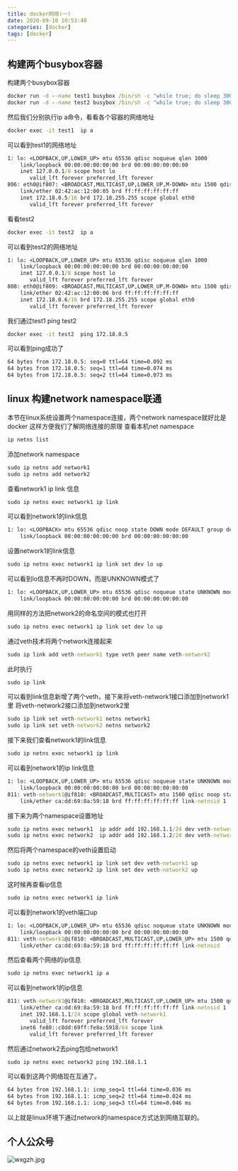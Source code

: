 ```yaml
---
title: docker网络(一)
date: 2020-09-10 10:53:48
categories: [docker]
tags: [docker]
---
```

## 构建两个busybox容器
构建两个busybox容器
``` cmd
docker run -d --name test1 busybox /bin/sh -c "while true; do sleep 3000; done"
docker run -d --name test2 busybox /bin/sh -c "while true; do sleep 3000; done"
```
然后我们分别执行ip a命令，看看各个容器的网络地址
<!--more-->
``` cmd
docker exec -it test1  ip a
```
可以看到test1的网络地址
``` cmd
1: lo: <LOOPBACK,UP,LOWER_UP> mtu 65536 qdisc noqueue qlen 1000
    link/loopback 00:00:00:00:00:00 brd 00:00:00:00:00:00
    inet 127.0.0.1/8 scope host lo
       valid_lft forever preferred_lft forever
806: eth0@if807: <BROADCAST,MULTICAST,UP,LOWER_UP,M-DOWN> mtu 1500 qdisc noqueue 
    link/ether 02:42:ac:12:00:05 brd ff:ff:ff:ff:ff:ff
    inet 172.18.0.5/16 brd 172.18.255.255 scope global eth0
       valid_lft forever preferred_lft forever
```
看看test2
``` cmd
docker exec -it test2  ip a
```
可以看到test2的网络地址
``` cmd
1: lo: <LOOPBACK,UP,LOWER_UP> mtu 65536 qdisc noqueue qlen 1000
    link/loopback 00:00:00:00:00:00 brd 00:00:00:00:00:00
    inet 127.0.0.1/8 scope host lo
       valid_lft forever preferred_lft forever
808: eth0@if809: <BROADCAST,MULTICAST,UP,LOWER_UP,M-DOWN> mtu 1500 qdisc noqueue 
    link/ether 02:42:ac:12:00:06 brd ff:ff:ff:ff:ff:ff
    inet 172.18.0.6/16 brd 172.18.255.255 scope global eth0
       valid_lft forever preferred_lft forever
```
我们通过test1 ping test2
``` cmd
docker exec -it test2  ping 172.18.0.5
```
可以看到ping成功了
``` cmd
64 bytes from 172.18.0.5: seq=0 ttl=64 time=0.092 ms
64 bytes from 172.18.0.5: seq=1 ttl=64 time=0.074 ms
64 bytes from 172.18.0.5: seq=2 ttl=64 time=0.073 ms
```
## linux 构建network namespace联通
本节在linux系统设置两个namespace连接，两个network namespace就好比是docker
这样方便我们了解网络连接的原理
查看本机net namespace
``` cmd
ip netns list 
```
添加network namespace 
``` cmd
sudo ip netns add network1
sudo ip netns add network2
```
查看network1 ip link 信息
``` cmd
sudo ip netns exec network1 ip link 
```
可以看到network1的link信息
``` cmd
1: lo: <LOOPBACK> mtu 65536 qdisc noop state DOWN mode DEFAULT group default qlen 1000
    link/loopback 00:00:00:00:00:00 brd 00:00:00:00:00:00
```
设置network1的link信息
``` cmd
sudo ip netns exec network1 ip link set dev lo up
```
可以看到lo信息不再时DOWN，而是UNKNOWN模式了
``` cmd
1: lo: <LOOPBACK,UP,LOWER_UP> mtu 65536 qdisc noqueue state UNKNOWN mode DEFAULT group default qlen 1000
    link/loopback 00:00:00:00:00:00 brd 00:00:00:00:00:00
```
用同样的方法把network2的命名空间的模式也打开
``` cmd
sudo ip netns exec network1 ip link set dev lo up
```
通过veth技术将两个network连接起来
``` cmd
sudo ip link add veth-network1 type veth peer name veth-network2
```
此时执行
``` cmd
sudo ip link
```
可以看到link信息新增了两个veth，接下来将veth-network1接口添加到network1里
将veth-network2接口添加到network2里
``` cmd
sudo ip link set veth-network1 netns network1
sudo ip link set veth-network2 netns network2
```
接下来我们查看network1的link信息
``` cmd
sudo ip netns exec network1 ip link
```
可以看到network1的ip link信息
``` cmd
1: lo: <LOOPBACK,UP,LOWER_UP> mtu 65536 qdisc noqueue state UNKNOWN mode DEFAULT group default qlen 1000
    link/loopback 00:00:00:00:00:00 brd 00:00:00:00:00:00
811: veth-network1@if810: <BROADCAST,MULTICAST> mtu 1500 qdisc noop state DOWN mode DEFAULT group default qlen 1000
    link/ether ca:dd:69:8a:59:18 brd ff:ff:ff:ff:ff:ff link-netnsid 1
```
接下来为两个namespace设置地址
``` cmd
sudo ip netns exec network1  ip addr add 192.168.1.1/24 dev veth-network1
sudo ip netns exec network2  ip addr add 192.168.1.2/24 dev veth-network2
```
然后将两个namespace的veth设置启动
``` cmd
sudo ip netns exec network1 ip link set dev veth-network1 up
sudo ip netns exec network2 ip link set dev veth-network2 up
```
这时候再查看ip信息
``` cmd
sudo ip netns exec network1 ip link
```
可以看到network1的veth端口up
``` cmd
1: lo: <LOOPBACK,UP,LOWER_UP> mtu 65536 qdisc noqueue state UNKNOWN mode DEFAULT group default qlen 1000
    link/loopback 00:00:00:00:00:00 brd 00:00:00:00:00:00
811: veth-network1@if810: <BROADCAST,MULTICAST,UP,LOWER_UP> mtu 1500 qdisc noqueue state UP mode DEFAULT group default qlen 1000
    link/ether ca:dd:69:8a:59:18 brd ff:ff:ff:ff:ff:ff link-netnsid
```
然后查看两个网络的ip信息
``` cmd
sudo ip netns exec network1 ip a
```
可以看到network1的ip信息
``` cmd
811: veth-network1@if810: <BROADCAST,MULTICAST,UP,LOWER_UP> mtu 1500 qdisc noqueue state UP group default qlen 1000
    link/ether ca:dd:69:8a:59:18 brd ff:ff:ff:ff:ff:ff link-netnsid 1
    inet 192.168.1.1/24 scope global veth-network1
       valid_lft forever preferred_lft forever
    inet6 fe80::c8dd:69ff:fe8a:5918/64 scope link 
       valid_lft forever preferred_lft forever
```
然后通过network2去ping包给network1
``` cmd
sudo ip netns exec network2 ping 192.168.1.1
```
可以看到这两个网络现在互通了。
``` cmd
64 bytes from 192.168.1.1: icmp_seq=1 ttl=64 time=0.036 ms
64 bytes from 192.168.1.1: icmp_seq=2 ttl=64 time=0.024 ms
64 bytes from 192.168.1.1: icmp_seq=3 ttl=64 time=0.046 ms
```
以上就是linux环境下通过network的namespace方式达到网络互联的。
## 个人公众号
![wxgzh.jpg](wxgzh.jpg)


